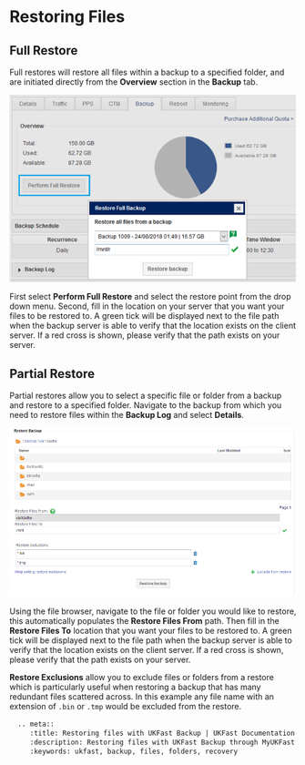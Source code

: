 # Restoring Files

## Full Restore

Full restores will restore all files within a backup to a specified folder, and are initiated directly from the **Overview** section in the **Backup** tab.

![connect](files/restoring_files1.png)

First select **Perform Full Restore** and select the restore point from the drop down menu. Second, fill in the location on your server that you want your files to be restored to. A green tick will be displayed next to the file path when the backup server is able to verify that the location exists on the client server. If a red cross is shown, please verify that the path exists on your server.

## Partial Restore

Partial restores allow you to select a specific file or folder from a backup and restore to a specified folder. Navigate to the backup from which you need to restore files within the **Backup Log** and select **Details**.

![connect](files/partial_restore.png)

Using the file browser, navigate to the file or folder you would like to restore, this automatically populates the **Restore Files From** path. Then fill in the **Restore Files To** location that you want your files to be restored to. A green tick will be displayed next to the file path when the backup server is able to verify that the location exists on the client server. If a red cross is shown, please verify that the path exists on your server.

**Restore Exclusions** allow you to exclude files or folders from a restore which is particularly useful when restoring a backup that has many redundant files scattered across. In this example any file name with an extension of `.bin` or `.tmp` would be excluded from the restore.

```eval_rst
  .. meta::
     :title: Restoring files with UKFast Backup | UKFast Documentation
     :description: Restoring files with UKFast Backup through MyUKFast
     :keywords: ukfast, backup, files, folders, recovery
